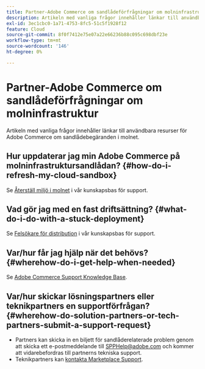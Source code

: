 ```yaml
---
title: Partner-Adobe Commerce om sandlådeförfrågningar om molninfrastruktur
description: Artikeln med vanliga frågor innehåller länkar till användbara resurser för Adobe Commerce om sandlådebegäranden i molnet.
exl-id: 3ec1cbc0-1a71-4753-8fc5-51c5f1928f12
feature: Cloud
source-git-commit: 8f0f7412e75e07a22e66236b88c095c698dbf23e
workflow-type: tm+mt
source-wordcount: '146'
ht-degree: 0%

---
```


# Partner-Adobe Commerce om sandlådeförfrågningar om molninfrastruktur

Artikeln med vanliga frågor innehåller länkar till användbara resurser för Adobe Commerce om sandlådebegäranden i molnet.

## Hur uppdaterar jag min Adobe Commerce på molninfrastruktursandlådan? {#how-do-i-refresh-my-cloud-sandbox}

Se [Återställ miljö i molnet](/help/how-to/general/reset-environment-on-cloud.md) i vår kunskapsbas för support.

## Vad gör jag med en fast driftsättning? {#what-do-i-do-with-a-stuck-deployment}

Se [Felsökare för distribution](/help/troubleshooting/deployment/magento-deployment-troubleshooter.md) i vår kunskapsbas för support.

## Var/hur får jag hjälp när det behövs? {#wherehow-do-i-get-help-when-needed}

Se [Adobe Commerce Support Knowledge Base](https://support.magento.com/hc/en-us).

## Var/hur skickar lösningspartners eller teknikpartners en supportförfrågan? {#wherehow-do-solution-partners-or-tech-partners-submit-a-support-request}

* Partners kan skicka in en biljett för sandlåderelaterade problem genom att skicka ett e-postmeddelande till [SPPHelp@adobe.com](mailto:SPPHelp@adobe.com) och kommer att vidarebefordras till partnerns tekniska support.
* Teknikpartners kan [kontakta Marketplace Support](mailto:commercemarketplacesupport@adobe.com).
